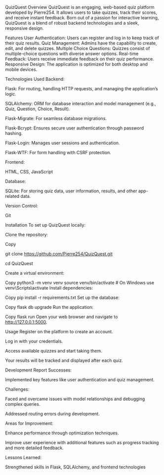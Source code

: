QuizQuest Overview
QuizQuest is an engaging, web-based quiz platform developed by Pierre254. It allows users to take quizzes, track their scores, and receive instant feedback. Born out of a passion for interactive learning, QuizQuest is a blend of robust backend technologies and a sleek, responsive design.

Features
User Authentication: Users can register and log in to keep track of their quiz results. Quiz Management: Admins have the capability to create, edit, and delete quizzes. Multiple Choice Questions: Quizzes consist of multiple-choice questions with diverse answer options. Real-time Feedback: Users receive immediate feedback on their quiz performance. Responsive Design: The application is optimized for both desktop and mobile devices.

Technologies Used
Backend:

Flask: For routing, handling HTTP requests, and managing the application’s logic.

SQLAlchemy: ORM for database interaction and model management (e.g., Quiz, Question, Choice, Result).

Flask-Migrate: For seamless database migrations.

Flask-Bcrypt: Ensures secure user authentication through password hashing.

Flask-Login: Manages user sessions and authentication.

Flask-WTF: For form handling with CSRF protection.

Frontend:

HTML, CSS, JavaScript

Database:

SQLite: For storing quiz data, user information, results, and other app-related data.

Version Control:

Git


Installation
To set up QuizQuest locally:


Clone the repository:


Copy

git clone https://github.com/Pierre254/QuizQuest.git


cd QuizQuest

Create a virtual environment:

Copy
python3 -m venv venv
source venv/bin/activate  # On Windows use venv\Scripts\activate
Install dependencies:

Copy
pip install -r requirements.txt
Set up the database:

Copy
flask db upgrade
Run the application:

Copy
flask run
Open your web browser and navigate to http://127.0.0.1:5000.

Usage
Register on the platform to create an account.

Log in with your credentials.

Access available quizzes and start taking them.

Your results will be tracked and displayed after each quiz.

Development Report
Successes:

Implemented key features like user authentication and quiz management.

Challenges:

Faced and overcame issues with model relationships and debugging complex queries.

Addressed routing errors during development.

Areas for Improvement:

Enhance performance through optimization techniques.

Improve user experience with additional features such as progress tracking and more detailed feedback.

Lessons Learned:

Strengthened skills in Flask, SQLAlchemy, and frontend technologies
